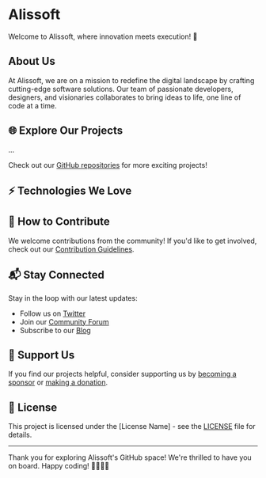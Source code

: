 # Alissoft

Welcome to Alissoft, where innovation meets execution! 🚀

## About Us

At Alissoft, we are on a mission to redefine the digital landscape by crafting cutting-edge software solutions. Our team of passionate developers, designers, and visionaries collaborates to bring ideas to life, one line of code at a time.

## 🌐 Explore Our Projects

...

Check out our [GitHub repositories](https://github.com/alissoft) for more exciting projects!

## ⚡ Technologies We Love

## 🤝 How to Contribute

We welcome contributions from the community! If you'd like to get involved, check out our [Contribution Guidelines](CONTRIBUTING.md).

## 📬 Stay Connected

Stay in the loop with our latest updates:

- Follow us on [Twitter](https://twitter.com/alissoft)
- Join our [Community Forum](link-to-forum)
- Subscribe to our [Blog](link-to-blog)

## 🚀 Support Us

If you find our projects helpful, consider supporting us by [becoming a sponsor](link-to-sponsorship) or [making a donation](link-to-donation).

## 📝 License

This project is licensed under the [License Name] - see the [LICENSE](LICENSE) file for details.

---

Thank you for exploring Alissoft's GitHub space! We're thrilled to have you on board. Happy coding! 👩‍💻👨‍💻
